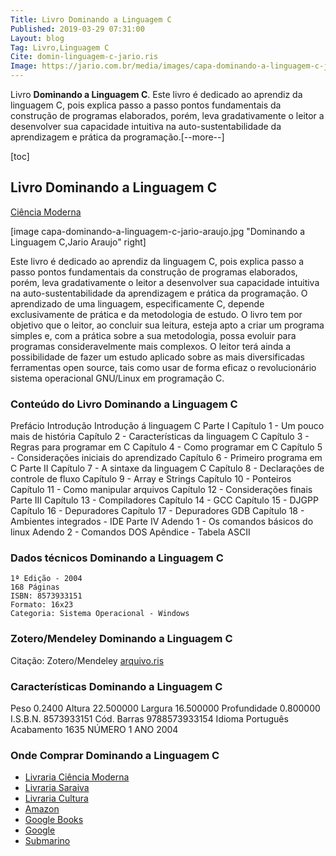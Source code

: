 ```yaml
---
Title: Livro Dominando a Linguagem C 
Published: 2019-03-29 07:31:00
Layout: blog 
Tag: Livro,Linguagem C
Cite: domin-linguagem-c-jario.ris
Image: https://jario.com.br/media/images/capa-dominando-a-linguagem-c-jario-araujo.jpg
---
```

Livro **Dominando a Linguagem C**. Este livro é dedicado ao aprendiz da linguagem C, pois explica passo a passo pontos fundamentais da construção de programas elaborados, porém, leva gradativamente o leitor a desenvolver sua capacidade intuitiva na auto-sustentabilidade da aprendizagem e prática da programação.[--more--]


[toc]

## Livro Dominando a Linguagem C
 
[Ciência Moderna](https://www.lcm.com.br/site/#livros/busca?term=jario)

[image capa-dominando-a-linguagem-c-jario-araujo.jpg "Dominando a Linguagem C,Jario Araujo" right]

Este livro é dedicado ao aprendiz da linguagem C, pois explica passo a passo pontos fundamentais da construção de programas elaborados, porém, leva gradativamente o leitor a desenvolver sua capacidade intuitiva na auto-sustentabilidade da aprendizagem e prática da programação. O aprendizado de uma linguagem, especificamente C, depende exclusivamente de prática e da metodologia de estudo. O livro tem por objetivo que o leitor, ao concluir sua leitura, esteja apto a criar um programa simples e, com a prática sobre a sua metodologia, possa evoluir para programas consideravelmente mais complexos. O leitor terá ainda a possibilidade de fazer um estudo aplicado sobre as mais diversificadas ferramentas open source, tais como usar de forma eficaz o revolucionário sistema operacional GNU/Linux em programação C.


### Conteúdo do Livro Dominando a Linguagem C

Prefácio Introdução Introdução á linguagem C Parte I Capítulo 1 - Um pouco mais de história Capítulo 2 - Características da linguagem C Capítulo 3 - Regras para programar em C Capítulo 4 - Como programar em C Capítulo 5 - Considerações iniciais do aprendizado Capítulo 6 - Primeiro programa em C Parte II Capítulo 7 - A sintaxe da linguagem C Capítulo 8 - Declarações de controle de fluxo Capítulo 9 - Array e Strings Capítulo 10 - Ponteiros Capítulo 11 - Como manipular arquivos Capítulo 12 - Considerações finais Parte III Capítulo 13 - Compiladores Capítulo 14 - GCC Capítulo 15 - DJGPP Capítulo 16 - Depuradores Capítulo 17 - Depuradores GDB Capítulo 18 - Ambientes integrados - IDE Parte IV Adendo 1 - Os comandos básicos do linux Adendo 2 - Comandos DOS Apêndice - Tabela ASCII

### Dados técnicos Dominando a Linguagem C

    1ª Edição - 2004
    168 Páginas
    ISBN: 8573933151
    Formato: 16x23
	Categoria: Sistema Operacional - Windows


### Zotero/Mendeley Dominando a Linguagem C

Citação: Zotero/Mendeley [arquivo.ris](https://books.google.com.br/books/download/DOMINANDO_A_LINGUAGEM_C.ris?id=dL2DygAACAAJ&hl=pt-BR&output=ris)

	
### Características Dominando a Linguagem C
Peso 	0.2400
Altura 	22.500000
Largura 	16.500000
Profundidade 	0.800000
I.S.B.N. 	8573933151
Cód. Barras 	9788573933154
Idioma 	Português
Acabamento 	1635
NÚMERO 	1
ANO 	2004

### Onde Comprar Dominando a Linguagem C

* [Livraria Ciência Moderna](https://www.lcm.com.br/site/#livros/detalhesLivro/dominando-a-linguagem-c.html)
* [Livraria Saraiva](https://busca.saraiva.com.br/busca?q=jario-araujo)
* [Livraria Cultura](https://www.livrariacultura.com.br/p/livros/informatica-e-tecnologia/programacao/dominando-a-linguagem-c-5019503)
* [Amazon](https://www.amazon.com.br/Dominando-Linguagem-C-Jairo-Araujo/dp/8573933151)
* [Google Books](https://books.google.com.br/books/about/DOMINANDO_A_LINGUAGEM_C.html?id=dL2DygAACAAJ&redir_esc=y)
* [Google](https://g.co/kgs/cFbab9)   
* [Submarino](https://www.submarino.com.br/busca/jario-araujo)
